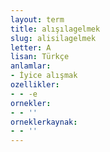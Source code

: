 ```yaml
---
layout: term
title: alışılagelmek
slug: alisilagelmek
letter: A
lisan: Türkçe
anlamlar:
- İyice alışmak
ozellikler:
- - -e
ornekler:
- - ''
orneklerkaynak:
- - ''
---
```

